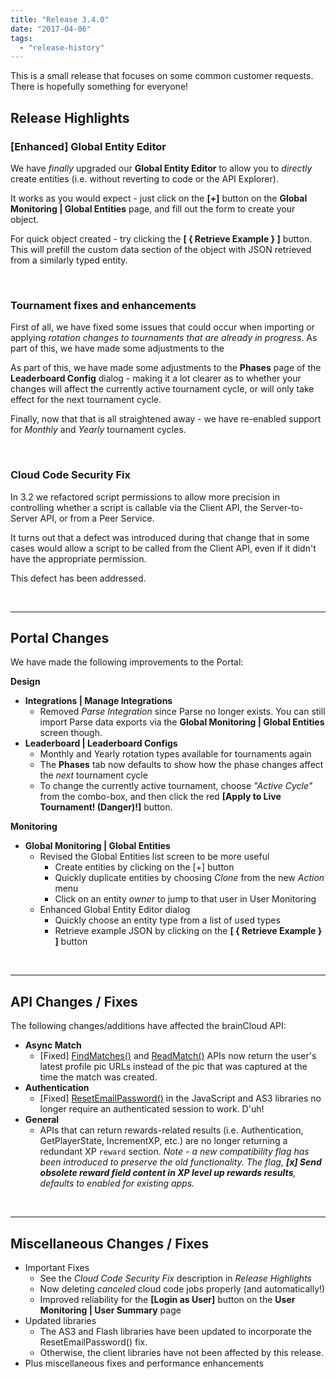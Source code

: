 ```yaml
---
title: "Release 3.4.0"
date: "2017-04-06"
tags: 
  - "release-history"
---
```


This is a small release that focuses on some common customer requests. There is hopefully something for everyone!

## Release Highlights

### \[Enhanced\] Global Entity Editor

We have _finally_ upgraded our **Global Entity Editor** to allow you to _directly_ create entities (i.e. without reverting to code or the API Explorer).

It works as you would expect - just click on the **\[+\]** button on the **Global Monitoring | Global Entities** page, and fill out the form to create your object.

For quick object created - try clicking the **\[ { Retrieve Example } \]** button. This will prefill the custom data section of the object with JSON retrieved from a similarly typed entity.

 

### Tournament fixes and enhancements

First of all, we have fixed some issues that could occur when importing or applying _rotation changes to tournaments that are already in progress_. As part of this, we have made some adjustments to the

As part of this, we have made some adjustments to the **Phases** page of the **Leaderboard Config** dialog - making it a lot clearer as to whether your changes will affect the currently active tournament cycle, or will only take effect for the next tournament cycle.

Finally, now that that is all straightened away - we have re-enabled support for _Monthly_ and _Yearly_ tournament cycles.

 

### Cloud Code Security Fix

In 3.2 we refactored script permissions to allow more precision in controlling whether a script is callable via the Client API, the Server-to-Server API, or from a Peer Service.

It turns out that a defect was introduced during that change that in some cases would allow a script to be called from the Client API, even if it didn't have the appropriate permission.

This defect has been addressed.

 

* * *

## Portal Changes

We have made the following improvements to the Portal:

**Design**

- **Integrations | Manage Integrations**
    - Removed _Parse Integration_ since Parse no longer exists. You can still import Parse data exports via the **Global Monitoring | Global Entities** screen though.
- **Leaderboard | Leaderboard Configs**
    - Monthly and Yearly rotation types available for tournaments again
    - The **Phases** tab now defaults to show how the phase changes affect the _next_ tournament cycle
    - To change the currently active tournament, choose _"Active Cycle"_ from the combo-box, and then click the red **\[Apply to Live Tournament! (Danger)!\]** button.

**Monitoring**

- **Global Monitoring | Global Entities**
    - Revised the Global Entities list screen to be more useful
        - Create entities by clicking on the \[+\] button
        - Quickly duplicate entities by choosing _Clone_ from the new _Action_ menu
        - Click on an entity _owner_ to jump to that user in User Monitoring
    - Enhanced Global Entity Editor dialog
        - Quickly choose an entity type from a list of used types
        - Retrieve example JSON by clicking on the **\[ { Retrieve Example } \]** button

 

* * *

## API Changes / Fixes

The following changes/additions have affected the brainCloud API:

- **Async Match**
    - \[Fixed\] [FindMatches()](/api/capi/asyncmatch/findmatches) and [ReadMatch()](/api/capi/asyncmatch/readmatch) APIs now return the user's latest profile pic URLs instead of the pic that was captured at the time the match was created.
- **Authentication**
    - \[Fixed\] [ResetEmailPassword()](/api/capi/authentication/resetemailpassword) in the JavaScript and AS3 libraries no longer require an authenticated session to work. D'uh!
- **General**
    - APIs that can return rewards-related results (i.e. Authentication, GetPlayerState, IncrementXP, etc.) are no longer returning a redundant XP `reward` section. _Note - a new compatibility flag has been introduced to preserve the old functionality. The flag, **\[x\] Send obsolete reward field content in XP level up rewards results**, defaults to enabled for existing apps._

 

* * *

## Miscellaneous Changes / Fixes

- Important Fixes
    - See the _Cloud Code Security Fix_ description in _Release Highlights_
    - Now deleting _canceled_ cloud code jobs properly (and automatically!)
    - Improved reliability for the **\[Login as User\]** button on the **User Monitoring | User Summary** page
- Updated libraries
    - The AS3 and Flash libraries have been updated to incorporate the ResetEmailPassword() fix.
    - Otherwise, the client libraries have not been affected by this release.
- Plus miscellaneous fixes and performance enhancements

